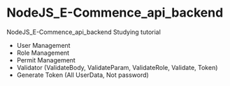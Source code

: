 # NodeJS_E-Commence_api_backend
NodeJS_E-Commence_api_backend Studying tutorial

- User Management
- Role Management
- Permit Management
- Validator (ValidateBody, ValidateParam, ValidateRole, Validate, Token)
- Generate Token (All UserData, Not password)
